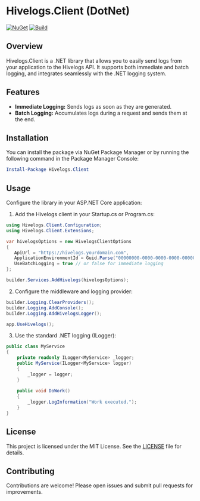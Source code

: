 # Hivelogs.Client (DotNet)

[![NuGet](https://img.shields.io/nuget/v/MyHivelogsClient.svg)](https://www.nuget.org/packages/Hivelogs.Client/)
[![Build](https://github.com/hivelogs/hivelogs-dotnet-client/blob/stage/.github/workflows/nuget-publish.yml/badge.svg)](https://github.com/hivelogs/hivelogs-dotnet-client/actions)

## Overview

Hivelogs.Client is a .NET library that allows you to easily send logs from your application to the Hivelogs API. It supports both immediate and batch logging, and integrates seamlessly with the .NET logging system.

## Features

- **Immediate Logging:** Sends logs as soon as they are generated.
- **Batch Logging:** Accumulates logs during a request and sends them at the end.

## Installation

You can install the package via NuGet Package Manager or by running the following command in the Package Manager Console:

```powershell
Install-Package Hivelogs.Client
```

## Usage

Configure the library in your ASP.NET Core application:

1. Add the Hivelogs client in your Startup.cs or Program.cs:
 ```csharp
using Hivelogs.Client.Configuration;
using Hivelogs.Client.Extensions;

var hivelogsOptions = new HivelogsClientOptions
{
    ApiUrl = "https://hivelogs.yourdomain.com",
    ApplicationEnvironmentId = Guid.Parse("00000000-0000-0000-0000-000000000001"),
    UseBatchLogging = true // or false for immediate logging
};

builder.Services.AddHivelogs(hivelogsOptions);
 ```

2. Configure the middleware and logging provider:
 ```csharp
builder.Logging.ClearProviders();
builder.Logging.AddConsole();
builder.Logging.AddHivelogsLogger();

app.UseHivelogs();
```

3. Use the standard .NET logging (ILogger):
```csharp
public class MyService
{
    private readonly ILogger<MyService> _logger;
    public MyService(ILogger<MyService> logger)
    {
        _logger = logger;
    }
    
    public void DoWork()
    {
        _logger.LogInformation("Work executed.");
    }
}
```

## License
This project is licensed under the MIT License. See the [LICENSE](https://github.com/hivelogs/hivelogs-dotnet-client/blob/main/LICENSE) file for details.

## Contributing
Contributions are welcome! Please open issues and submit pull requests for improvements.
